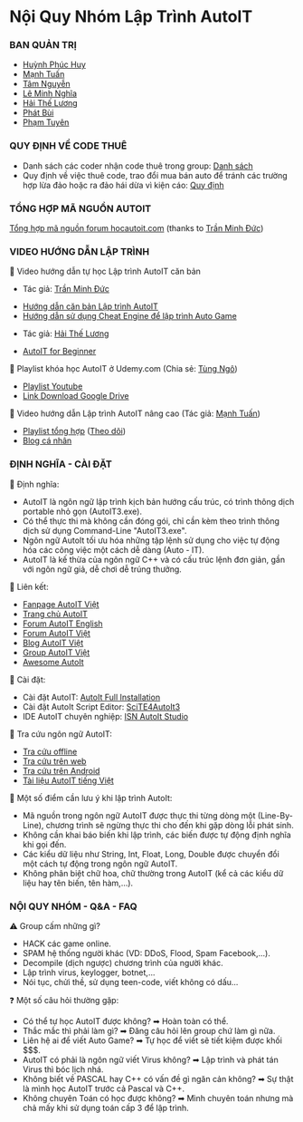 # Nội Quy Nhóm Lập Trình AutoIT

### BAN QUẢN TRỊ

- [Huỳnh Phúc Huy][1]
- [Mạnh Tuấn][2]
- [Tâm Nguyễn][3]
- [Lê Minh Nghĩa][4]
- [Hải Thế Lương][5]
- [Phát Bùi][6]
- [Phạm Tuyên][7]

[1]: https://fb.me/yagarai
[2]: https://fb.me/manhtuan1412
[3]: https://fb.me/iwanna1773
[4]: https://fb.me/endlesslove1998
[5]: https://fb.me/Skyfinally
[6]: https://fb.me/sight.love
[7]: https://fb.me/langtudongnai45

### QUY ĐỊNH VỀ CODE THUÊ

- Danh sách các coder nhận code thuê trong group: [Danh sách](http://autoitvn.com/threads/tong-hop-danh-sach-coder-nhan-code-thue.198/)
- Quy định về việc thuê code, trao đổi mua bán auto để tránh các trường hợp lừa đảo hoặc ra đảo hái dừa vì kiện cáo: [Quy định](https://www.facebook.com/groups/autoitscript/permalink/1873191839572994/)

### TỔNG HỢP MÃ NGUỒN AUTOIT

[Tổng hợp mã nguồn forum hocautoit.com](https://drive.google.com/drive/u/0/folders/0B-12mweFelS-MnRVNzFDWEVyems) (thanks to [Trần Minh Đức](https://fb.me/tmd18116))

### VIDEO HƯỚNG DẪN LẬP TRÌNH

:pushpin: Video hướng dẫn tự học Lập trình AutoIT căn bản
- Tác giả: [Trần Minh Đức](https://fb.me/tmd18116)
 + [Hướng dẫn căn bản Lập trình AutoIT](http://goo.gl/11T4KK)
 + [Hướng dẫn sử dụng Cheat Engine để lập trình Auto Game](http://goo.gl/2WXeiO)
- Tác giả: [Hải Thế Lương](https://fb.me/Skyfinally)
 + [AutoIT for Beginner](http://goo.gl/kejGZg)

:pushpin: Playlist khóa học AutoIT ở Udemy.com (Chia sẻ: [Tùng Ngô](https://fb.me/ngotung99))
- [Playlist Youtube](https://www.youtube.com/playlist?list=PLsgdsGVTmcoppWjF0HNnItPXTVfTXtnv4)
- [Link Download Google Drive](https://drive.google.com/file/d/0B8T8MEQIooPAMjNDMzJLLU0zb0E/view)

:pushpin: Video hướng dẫn Lập trình AutoIT nâng cao (Tác giả: [Mạnh Tuấn](https://fb.me/manhtuan1412))
- [Playlist tổng hợp](http://goo.gl/47X9JR) ([Theo dõi](http://goo.gl/J92rsc))
- [Blog cá nhân](https://junookyo.blogspot.com/search/label/AutoIT)

### ĐỊNH NGHĨA - CÀI ĐẶT

:pushpin: Định nghĩa:

- AutoIT là ngôn ngữ lập trình kịch bản hướng cấu trúc, có trình thông dịch portable nhỏ gọn (AutoIT3.exe).
- Có thể thực thi mà không cần đóng gói, chỉ cần kèm theo trình thông dịch sử dụng Command-Line "AutoIT3.exe".
- Ngôn ngữ AutoIt tối ưu hóa những tập lệnh sử dụng cho việc tự động hóa các công việc một cách dễ dàng (Auto - IT).
- AutoIT là kế thừa của ngôn ngữ C++ và có cấu trúc lệnh đơn giản, gần với ngôn ngữ giả, dễ chơi dễ trúng thưởng.

:pushpin: Liên kết:

- [Fanpage AutoIT Việt][8]
- [Trang chủ AutoIT][9]
- [Forum AutoIT English][10]
- [Forum AutoIT Việt][11]
- [Blog AutoIT Việt][12]
- [Group AutoIT Việt][13]
- [Awesome AutoIt][14]

[8]: https://www.facebook.com/AutoItScript
[9]: http://autoitscript.com/
[10]: http://autoitscript.com/forum
[11]: http://autoitvn.com/
[12]: http://yagarai.blogspot.com/search/label/Autoit
[13]: http://facebook.com/groups/autoitscript
[14]: https://github.com/J2TeaM/awesome-AutoIt

:pushpin: Cài đặt:

- Cài đặt AutoIT: [AutoIt Full Installation][15]
- Cài đặt AutoIt Script Editor: [SciTE4AutoIt3][16]
- IDE AutoIT chuyên nghiệp: [ISN AutoIt Studio][17]

[15]: http://www.autoitscript.com/files/autoit3/autoit-v3-setup.exe
[16]: http://www.autoitscript.com/autoit3/scite/download/SciTE4AutoIt3.exe
[17]: http://www.isnetwork.at/index.php/2011-10-17-08-51-43?download=8%5Cu00253Aisn-autoit-studio-098-beta-installer

:pushpin: Tra cứu ngôn ngữ AutoIT:
- [Tra cứu offline][18]
- [Tra cứu trên web][19]
- [Tra cứu trên Android][20]
- [Tài liệu AutoIT tiếng Việt][21]

[18]: https://dl.dropboxusercontent.com/u/55630051/AutoIt.chm
[19]: https://www.autoitscript.com/autoit3/docs/
[20]: https://dl.dropboxusercontent.com/u/59972213/Autoit/AutoITFunctionLookup.apk
[21]: http://tinyurl.com/chuyendeAutoIT

:pushpin: Một số điểm cần lưu ý khi lập trình AutoIt:
- Mã nguồn trong ngôn ngữ AutoIT được thực thi từng dòng một (Line-By-Line), chương trình sẽ ngừng thực thi cho đến khi gặp dòng lỗi phát sinh.
- Không cần khai báo biến khi lập trình, các biến được tự động định nghĩa khi gọi đến.
- Các kiểu dữ liệu như String, Int, Float, Long, Double được chuyển đổi một cách tự động trong ngôn ngữ AutoIT.
- Không phân biệt chữ hoa, chữ thường trong AutoIT (kể cả các kiểu dữ liệu hay tên biến, tên hàm,...).

### NỘI QUY NHÓM - Q&A - FAQ

:warning: Group cấm những gì?
- HACK các game online.
- SPAM hệ thống người khác (VD: DDoS, Flood, Spam Facebook,...).
- Decompile (dịch ngược) chương trình của người khác.
- Lập trình virus, keylogger, botnet,...
- Nói tục, chửi thề, sử dụng teen-code, viết không có dấu...

:question: Một số câu hỏi thường gặp:
- Có thể tự học AutoIT được không? ➡ Hoàn toàn có thể.
- Thắc mắc thì phải làm gì? ➡ Đăng câu hỏi lên group chứ làm gì nữa.
- Liên hệ ai để viết Auto Game? ➡ Tự học để viết sẽ tiết kiệm được khối $$$.
- AutoIT có phải là ngôn ngữ viết Virus không? ➡ Lập trình và phát tán Virus thì bóc lịch nhá.
- Không biết về PASCAL hay C++ có vấn đề gì ngăn cản không? ➡ Sự thật là mình học AutoIT trước cả Pascal và C++.
- Không chuyên Toán có học được không? ➡ Mình chuyên toán nhưng mà chả mấy khi sử dụng toán cấp 3 để lập trình.
